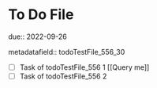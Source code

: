 # To Do File

due:: 2022-09-26

metadatafield:: todoTestFile_556\_30

- [ ] Task of todoTestFile_556 1 [[Query me]]
- [ ] Task of todoTestFile_556 2
